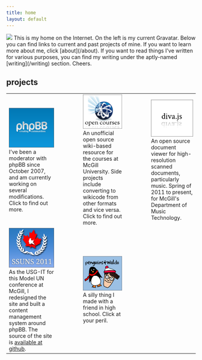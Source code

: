 ```yaml
---
title: home
layout: default
---
```


<img src="http://gravatar.com/avatar/0826c9e6449c9a08230ac6d40a3cde4d" class="leftfloat" />
This is my home on the Internet. On the left is my current Gravatar. Below you can find links to current and past projects of mine. If you want to learn more about me, click [about](/about). If you want to read things I've written for various purposes, you can find my writing under the aptly-named [writing](/writing) section. Cheers.

projects
--------

<table id="projects-grid">
	<colgroup>
		<col span="1" style="width: 200px;">
		<col span="1" style="width: 180px">
		<col span="1" style="width: 200px;">
		<col span="1" style="width: 180px;">
		<col span="1" style="width: 200px;">
	</colgroup>
	<tr>
		<td><a href="phpbb"><img src="images/phpbb-snapshot.png" /></a><br />I've been a moderator with phpBB since October 2007, and am currently working on several modifications. Click to find out more.</td>
		<td></td>
		<td><a href="wikinotes"><img src="images/wikinotes-snapshot.png" /></a><br />An unofficial open source wiki-based resource for the courses at McGill University. Side projects include converting to wikicode from other formats and vice versa. Click to find out more.</td>
		<td></td>
		<td><a href="https://www.github.com/DDMAL/diva.js"><img src="images/diva-snapshot.png" /></a><br />An open source document viewer for high-resolution scanned documents, particularly music. Spring of 2011 to present, for McGill's Department of Music Technology.</td>
	</tr>
	<tr>
		<td><a href="http://www.ssuns.org"><img src="images/ssuns-snapshot.png" /></a><br />As the USG-IT for this Model UN conference at McGill, I redesigned the site and built a content management system around phpBB. The source of the site is <a href="https://www.github.com/dellsyste/ssuns-2011">available at github</a>.</td>
		<td></td>
		<td><a href="http://www.penguinsandwaldo.com"><img src="images/pandw-snapshot.png" /></a><br />A silly thing I made with a friend in high school. Click at your peril.</td>
		<td></td>
		<td></td>
	</tr>
</table>

